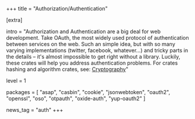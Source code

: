 +++
title = "Authorization/Authentication"

[extra]

intro = "Authorization and Authentication are a big deal for web development. Take OAuth, the most widely used protocol of authentication between services on the web. Such an simple idea, but with so many varying implementations (twitter, facebook, whatever...) and tricky parts in the details – it's almost impossible to get right without a library. Luckily, these crates will help you address authentication problems. For crates hashing and algorithm crates, see: [Cryptography](https://www.arewewebyet.org/topics/crypto/)"

level = 1

packages = [
  "asap",
  "casbin",
  "cookie",
  "jsonwebtoken",
  "oauth2",
  "openssl",
  "oso",
  "otpauth",
  "oxide-auth",
  "yup-oauth2"
]

news_tag = "auth"
+++
